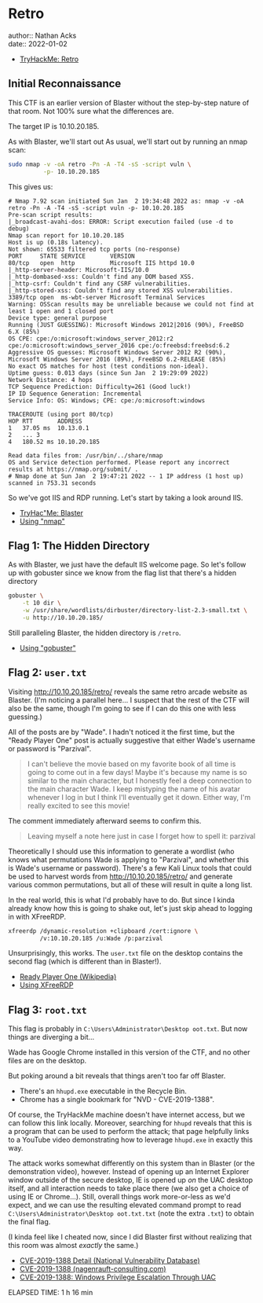 # Retro

author:: Nathan Acks  
date:: 2022-01-02

* [TryHackMe: Retro](https://tryhackme.com/room/retro)

## Initial Reconnaissance 

This CTF is an earlier version of Blaster without the step-by-step nature of that room. Not 100% sure what the differences are.

The target IP is 10.10.20.185.

As with Blaster, we'll start out As usual, we'll start out by running an nmap scan:

```bash
sudo nmap -v -oA retro -Pn -A -T4 -sS -script vuln \
          -p- 10.10.20.185
```

This gives us:

```
# Nmap 7.92 scan initiated Sun Jan  2 19:34:48 2022 as: nmap -v -oA retro -Pn -A -T4 -sS -script vuln -p- 10.10.20.185
Pre-scan script results:
|_broadcast-avahi-dos: ERROR: Script execution failed (use -d to debug)
Nmap scan report for 10.10.20.185
Host is up (0.18s latency).
Not shown: 65533 filtered tcp ports (no-response)
PORT     STATE SERVICE       VERSION
80/tcp   open  http          Microsoft IIS httpd 10.0
|_http-server-header: Microsoft-IIS/10.0
|_http-dombased-xss: Couldn't find any DOM based XSS.
|_http-csrf: Couldn't find any CSRF vulnerabilities.
|_http-stored-xss: Couldn't find any stored XSS vulnerabilities.
3389/tcp open  ms-wbt-server Microsoft Terminal Services
Warning: OSScan results may be unreliable because we could not find at least 1 open and 1 closed port
Device type: general purpose
Running (JUST GUESSING): Microsoft Windows 2012|2016 (90%), FreeBSD 6.X (85%)
OS CPE: cpe:/o:microsoft:windows_server_2012:r2 cpe:/o:microsoft:windows_server_2016 cpe:/o:freebsd:freebsd:6.2
Aggressive OS guesses: Microsoft Windows Server 2012 R2 (90%), Microsoft Windows Server 2016 (89%), FreeBSD 6.2-RELEASE (85%)
No exact OS matches for host (test conditions non-ideal).
Uptime guess: 0.013 days (since Sun Jan  2 19:29:09 2022)
Network Distance: 4 hops
TCP Sequence Prediction: Difficulty=261 (Good luck!)
IP ID Sequence Generation: Incremental
Service Info: OS: Windows; CPE: cpe:/o:microsoft:windows

TRACEROUTE (using port 80/tcp)
HOP RTT       ADDRESS
1   37.05 ms  10.13.0.1
2   ... 3
4   180.52 ms 10.10.20.185

Read data files from: /usr/bin/../share/nmap
OS and Service detection performed. Please report any incorrect results at https://nmap.org/submit/ .
# Nmap done at Sun Jan  2 19:47:21 2022 -- 1 IP address (1 host up) scanned in 753.31 seconds
```

So we've got IIS and RDP running. Let's start by taking a look around IIS.

* [TryHac"Me: Blaster](tryhackme-blaster.md)
* [Using "nmap"](nmap.md)

## Flag 1: The Hidden Directory

As with Blaster, we just have the default IIS welcome page. So let's follow up with gobuster since we know from the flag list that there's a hidden directory

```bash
gobuster \
	-t 10 dir \
	-w /usr/share/wordlists/dirbuster/directory-list-2.3-small.txt \
	-u http://10.10.20.185/
```

Still paralleling Blaster, the hidden directory is `/retro`.

* [Using "gobuster"](gobuster.md)

## Flag 2: `user.txt`

Visiting http://10.10.20.185/retro/ reveals the same retro arcade website as Blaster. (I'm noticing a parallel here... I suspect that the rest of the CTF will also be the same, though I'm going to see if I can do this one with less guessing.)

All of the posts are by "Wade". I hadn't noticed it the first time, but the "Ready Player One" post is actually suggestive that either Wade's username or password is "Parzival".

> I can't believe the movie based on my favorite book of all time is going to come out in a few days! Maybe it's because my name is so similar to the main character, but I honestly feel a deep connection to the main character Wade. I keep mistyping the name of his avatar whenever I log in but I think I'll eventually get it down. Either way, I'm really excited to see this movie!

The comment immediately afterward seems to confirm this.

> Leaving myself a note here just in case I forget how to spell it: parzival

Theoretically I should use this information to generate a wordlist (who knows what permutations Wade is applying to "Parzival", and whether this is Wade's username or password). There's a few Kali Linux tools that could be used to harvest words from http://10.10.20.185/retro/ and generate various common permutations, but all of these will result in quite a long list.

In the real world, this is what I'd probably have to do. But since I kinda already know how this is going to shake out, let's just skip ahead to logging in with XFreeRDP.

```bash
xfreerdp /dynamic-resolution +clipboard /cert:ignore \
         /v:10.10.20.185 /u:Wade /p:parzival
```

Unsurprisingly, this works. The `user.txt` file on the desktop contains the second flag (which is different than in Blaster!).

* [Ready Player One (Wikipedia)](https://en.wikipedia.org/wiki/Ready_Player_One)
* [Using XFreeRDP](xfreerdp.md)

## Flag 3: `root.txt`

This flag is probably in `C:\Users\Administrator\Desktop
oot.txt`. But now things are diverging a bit...

Wade has Google Chrome installed in this version of the CTF, and no other files are on the desktop.

But poking around a bit reveals that things aren't too far off Blaster.

* There's an `hhupd.exe` executable in the Recycle Bin.
* Chrome has a single bookmark for "NVD - CVE-2019-1388".

Of course, the TryHackMe machine doesn't have internet access, but we can follow this link locally. Moreover, searching for `hhupd` reveals that this is a program that can be used to perform the attack; that page helpfully links to a YouTube video demonstrating how to leverage `hhupd.exe` in exactly this way.

The attack works somewhat differently on this system than in Blaster (or the demonstration video), however. Instead of opening up an Internet Explorer window outside of the secure desktop, IE is opened up *on* the UAC desktop itself, and all interaction needs to take place there (we also get a choice of using IE or Chrome...). Still, overall things work more-or-less as we'd expect, and we can use the resulting elevated command prompt to read `C:\Users\Administrator\Desktop
oot.txt.txt` (note the extra `.txt`) to obtain the final flag.

(I kinda feel like I cheated now, since I did Blaster first without realizing that this room was almost *exactly* the same.)
 
* [CVE-2019-1388 Detail (National Vulnerability Database)](https://nvd.nist.gov/vuln/detail/CVE-2019-1388)
* [CVE-2019-1388 (nagenrauft-consulting.com)](https://www.nagenrauft-consulting.com/2019/11/21/cve-2019-1388-hhupd-exe/)
* [CVE-2019-1388: Windows Privilege Escalation Through UAC](https://www.youtube.com/watch?v=3BQKpPNlTSo)

ELAPSED TIME: 1 h 16 min
